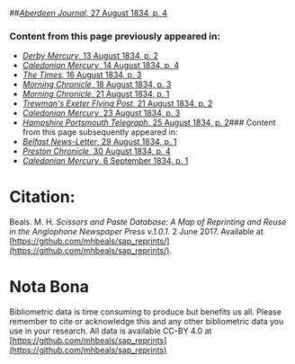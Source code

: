 ##[*Aberdeen Journal*, 27 August 1834, p. 4](https://mhbeals.github.io/sap_html/Aberdeen-Journal/Aberdeen-Journal-27-August-1834-p-4)

### Content from this page previously appeared in:
+ [*Derby Mercury*, 13 August 1834, p. 2](https://mhbeals.github.io/sap_html/Derby-Mercury/Derby-Mercury-13-August-1834-p-2)
+ [*Caledonian Mercury*, 14 August 1834, p. 4](https://mhbeals.github.io/sap_html/Caledonian-Mercury/Caledonian-Mercury-14-August-1834-p-4)
+ [*The Times*, 16 August 1834, p. 3](https://mhbeals.github.io/sap_html/The-Times/The-Times-16-August-1834-p-3)
+ [*Morning Chronicle*, 18 August 1834, p. 3](https://mhbeals.github.io/sap_html/Morning-Chronicle/Morning-Chronicle-18-August-1834-p-3)
+ [*Morning Chronicle*, 21 August 1834, p. 1](https://mhbeals.github.io/sap_html/Morning-Chronicle/Morning-Chronicle-21-August-1834-p-1)
+ [*Trewman's Exeter Flying Post*, 21 August 1834, p. 2](https://mhbeals.github.io/sap_html/Trewman's-Exeter-Flying-Post/Trewman's-Exeter-Flying-Post-21-August-1834-p-2)
+ [*Caledonian Mercury*, 23 August 1834, p. 3](https://mhbeals.github.io/sap_html/Caledonian-Mercury/Caledonian-Mercury-23-August-1834-p-3)
+ [*Hampshire Portsmouth Telegraph*, 25 August 1834, p. 2](https://mhbeals.github.io/sap_html/Hampshire-Portsmouth-Telegraph/Hampshire-Portsmouth-Telegraph-25-August-1834-p-2)### Content from this page subsequently appeared in:
+ [*Belfast News-Letter*, 29 August 1834, p. 1](https://mhbeals.github.io/sap_html/Belfast-News-Letter/Belfast-News-Letter-29-August-1834-p-1)
+ [*Preston Chronicle*, 30 August 1834, p. 4](https://mhbeals.github.io/sap_html/Preston-Chronicle/Preston-Chronicle-30-August-1834-p-4)
+ [*Caledonian Mercury*, 6 September 1834, p. 1](https://mhbeals.github.io/sap_html/Caledonian-Mercury/Caledonian-Mercury-6-September-1834-p-1)
                    
# Citation: 

Beals. M. H. *Scissors and Paste Database: A Map of Reprinting and Reuse in the Anglophone Newspaper Press v.1.0.1.* 2 June 2017. Available at [https://github.com/mhbeals/sap_reprints/](https://github.com/mhbeals/sap_reprints/). 
                    
# Nota Bona

Bibliometric data is time consuming to produce but benefits us all. Please remember to cite or acknowledge this and any other bibliometric data you use in your research. All data is available CC-BY 4.0 at [https://github.com/mhbeals/sap_reprints](https://github.com/mhbeals/sap_reprints)